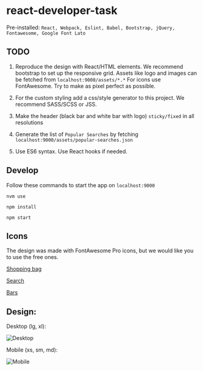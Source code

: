# react-developer-task

Pre-installed:
```React, Webpack, Eslint, Babel, Bootstrap, jQuery, Fontawesome, Google Font Lato```

## TODO

1. Reproduce the design with React/HTML elements. We recommend bootstrap to set up the responsive grid. 
Assets like logo and images can be fetched from ```localhost:9000/assets/*.*```
For icons use FontAwesome. Try to make as pixel perfect as possible.

3. For the custom styling add a css/style generator to this project. We recommend SASS/SCSS or JSS.

4. Make the header (black bar and white bar with logo) ```sticky/fixed``` in all resolutions

5. Generate the list of ```Popular Searches``` by fetching ```localhost:9000/assets/popular-searches.json```

6. Use ES6 syntax. Use React hooks if needed.

## Develop

Follow these commands to start the app on ```localhost:9000```

```nvm use```

```npm install```

```npm start```

## Icons

The design was made with FontAwesome Pro icons, but we would like you to use the free ones.

[Shopping bag](https://fontawesome.com/icons/shopping-bag?style=solid)

[Search](https://fontawesome.com/icons/search?style=solid)

[Bars](https://fontawesome.com/icons/bars?style=solid)

## Design:

Desktop (lg, xl):

![Desktop](lg-xl.png)

Mobile (xs, sm, md):

![Mobile](xs-sm-md.png)
